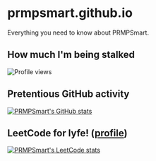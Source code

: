 # prmpsmart.github.io
Everything you need to know about PRMPSmart.

## How much I'm being stalked
 
<img src="https://gpvc.arturio.dev/yangshun" alt="Profile views"/>

## Pretentious GitHub activity

[![PRMPSmart's GitHub stats](https://github-readme-stats.vercel.app/api?username=yangshun&show_icons=true&icon_color=586069&text_color=586069&bg_color=fff&line_height=30&hide_title=true&title_color=0366d6)](https://github.com/anuraghazra/github-readme-stats)

## LeetCode for lyfe! ([profile](https://leetcode.com/yangshun))
[![PRMPSmart's LeetCode stats](https://leetcode-stats-six.vercel.app/api?username=prmpsmart)](https://github.com/KnlnKS/leetcode-stats)
